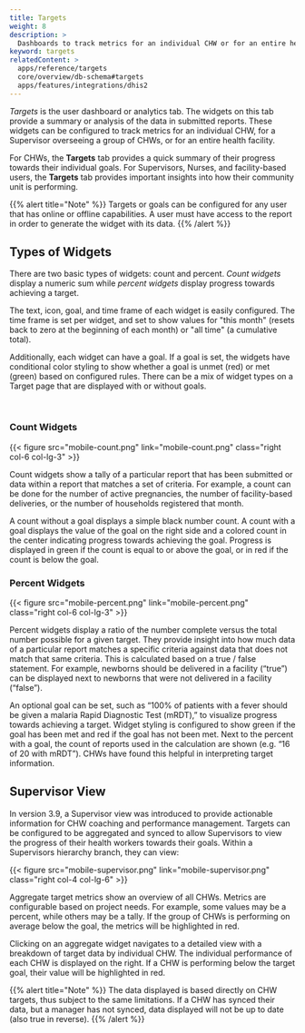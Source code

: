 ```yaml
---
title: Targets
weight: 8
description: >
  Dashboards to track metrics for an individual CHW or for an entire health facility
keyword: targets
relatedContent: >
  apps/reference/targets
  core/overview/db-schema#targets
  apps/features/integrations/dhis2
---
```

<!-- ## Targets: Performance Dashboards -->

*Targets* is the user dashboard or analytics tab. The widgets on this tab provide a summary or analysis of the data in submitted reports. These widgets can be configured to track metrics for an individual CHW, for a Supervisor overseeing a group of CHWs, or for an entire health facility. 

For CHWs, the **Targets** tab provides a quick summary of their progress towards their individual goals. For Supervisors, Nurses, and facility-based users, the **Targets** tab provides important insights into how their community unit is performing.

{{% alert title="Note" %}} Targets or goals can be configured for any user that has online or offline capabilities. A user must have access to the report in order to generate the widget with its data. {{% /alert %}}

## Types of Widgets

There are two basic types of widgets: count and percent. *Count widgets* display a numeric sum while *percent widgets* display progress towards achieving a target. 

The text, icon, goal, and time frame of each widget is easily configured. The time frame is set per widget, and set to show values for "this month" (resets back to zero at the beginning of each month) or "all time" (a cumulative total).

Additionally, each widget can have a goal. If a goal is set, the widgets have conditional color styling to show whether a goal is unmet (red) or met (green) based on configured rules. There can be a mix of widget types on a Target page that are displayed with or without goals.


<br clear="all">

### Count Widgets

{{< figure src="mobile-count.png" link="mobile-count.png" class="right col-6 col-lg-3" >}}

Count widgets show a tally of a particular report that has been submitted or data within a report that matches a set of criteria. For example, a count can be done for the number of active pregnancies, the number of facility-based deliveries, or the number of households registered that month.

A count without a goal displays a simple black number count. A count with a goal displays the value of the goal on the right side and a colored count in the center indicating progress towards achieving the goal. Progress is displayed in green if the count is equal to or above the goal, or in red if the count is below the goal.

### Percent Widgets

{{< figure src="mobile-percent.png" link="mobile-percent.png" class="right col-6 col-lg-3" >}}

Percent widgets display a ratio of the number complete versus the total number possible for a given target. They provide insight into how much data of a particular report matches a specific criteria against data that does not match that same criteria. This is calculated based on a true / false statement. For example, newborns should be delivered in a facility (“true”) can be displayed next to newborns that were not delivered in a facility (“false”).

An optional goal can be set, such as “100% of patients with a fever should be given a malaria Rapid Diagnostic Test (mRDT),” to visualize progress towards achieving a target. Widget styling is configured to show green if the goal has been met and red if the goal has not been met. Next to the percent with a goal, the count of reports used in the calculation are shown (e.g. “16 of 20 with mRDT”). CHWs have found this helpful in interpreting target information.

## Supervisor View

In version 3.9, a Supervisor view was introduced to provide actionable information for CHW coaching and performance management. Targets can be configured to be aggregated and synced to allow Supervisors to view the progress of their health workers towards their goals. Within a Supervisors hierarchy branch, they can view:

{{< figure src="mobile-supervisor.png" link="mobile-supervisor.png" class="right col-4 col-lg-6" >}}

Aggregate target metrics show an overview of all CHWs. Metrics are configurable based on project needs. For example, some values may be a percent, while others may be a tally. If the group of CHWs is performing on average below the goal, the metrics will be highlighted in red.

Clicking on an aggregate widget navigates to a detailed view with a breakdown of target data by individual CHW. The individual performance of each CHW is displayed on the right. If a CHW is performing below the target goal, their value will be highlighted in red. 

{{% alert title="Note" %}} The data displayed is based directly on CHW targets, thus subject to the same limitations. If a CHW has synced their data, but a manager has not synced, data displayed will not be up to date (also true in reverse). {{% /alert %}}
